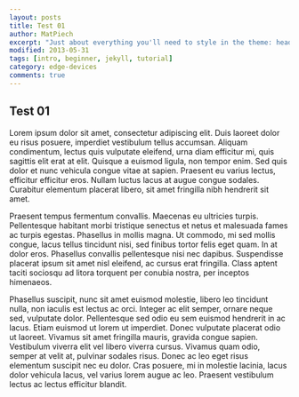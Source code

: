 ```yaml
---
layout: posts
title: Test 01
author: MatPiech
excerpt: "Just about everything you'll need to style in the theme: headings, paragraphs, blockquotes, tables, code blocks, and more."
modified: 2013-05-31
tags: [intro, beginner, jekyll, tutorial]
category: edge-devices
comments: true
---
```


## Test 01

Lorem ipsum dolor sit amet, consectetur adipiscing elit. Duis laoreet dolor eu risus posuere, imperdiet vestibulum tellus accumsan. Aliquam condimentum, lectus quis vulputate eleifend, urna diam efficitur mi, quis sagittis elit erat at elit. Quisque a euismod ligula, non tempor enim. Sed quis dolor et nunc vehicula congue vitae at sapien. Praesent eu varius lectus, efficitur efficitur eros. Nullam luctus lacus at augue congue sodales. Curabitur elementum placerat libero, sit amet fringilla nibh hendrerit sit amet.

Praesent tempus fermentum convallis. Maecenas eu ultricies turpis. Pellentesque habitant morbi tristique senectus et netus et malesuada fames ac turpis egestas. Phasellus in mollis magna. Ut commodo, mi sed mollis congue, lacus tellus tincidunt nisi, sed finibus tortor felis eget quam. In at dolor eros. Phasellus convallis pellentesque nisi nec dapibus. Suspendisse placerat ipsum sit amet nisl eleifend, ac cursus erat fringilla. Class aptent taciti sociosqu ad litora torquent per conubia nostra, per inceptos himenaeos.

Phasellus suscipit, nunc sit amet euismod molestie, libero leo tincidunt nulla, non iaculis est lectus ac orci. Integer ac elit semper, ornare neque sed, vulputate dolor. Pellentesque sed odio eu sem euismod hendrerit in ac lacus. Etiam euismod ut lorem ut imperdiet. Donec vulputate placerat odio ut laoreet. Vivamus sit amet fringilla mauris, gravida congue sapien. Vestibulum viverra elit vel libero viverra cursus. Vivamus quam odio, semper at velit at, pulvinar sodales risus. Donec ac leo eget risus elementum suscipit nec eu dolor. Cras posuere, mi in molestie lacinia, lacus dolor vehicula lacus, vel varius lorem augue ac leo. Praesent vestibulum lectus ac lectus efficitur blandit.